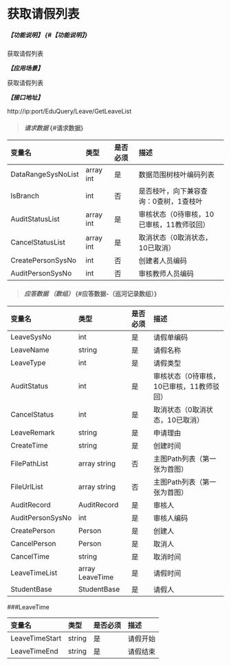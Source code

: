 # 获取请假列表

##### _【功能说明】_ {#【功能说明】}

获取请假列表

_**【应用场景】**_

获取请假列表

_**【接口地址】**_

http://ip:port/EduQuery/Leave/GetLeaveList

> #### _请求数据_ {#请求数据}

| 变量名 | 类型 | 是否必须 | 描述 |
| :--- | :--- | :--- | :--- |
| DataRangeSysNoList |array int | 是 | 数据范围树枝叶编码列表 |
| IsBranch | int | 否 | 是否枝叶，向下兼容查询：0查树，1查枝叶 |
| AuditStatusList| array int| 是 | 审核状态（0待审核，10已审核，11教师驳回）|
| CancelStatusList| array  int| 是 | 取消状态（0取消状态，10已取消）|
| CreatePersonSysNo| int | 否 | 创建者人员编码|
| AuditPersonSysNo| int | 否 | 审核教师人员编码|




> #### _应答数据 （数组）_ {#应答数据-（巡河记录数组）}

| 变量名 | 类型 | 是否必须 | 描述 |
| :--- | :--- | :--- | :--- |
| LeaveSysNo| int| 是 | 请假单编码|
| LeaveName| string| 是 | 请假名称|
| LeaveType| int| 是 | 请假类型|
| AuditStatus| int| 是 | 审核状态（0待审核，10已审核，11教师驳回）|
| CancelStatus| int| 是 | 取消状态（0取消状态，10已取消）|
| LeaveRemark| string| 是 | 申请理由|
| CreateTime| string| 是 | 创建时间|
| FilePathList | array string | 否 | 主图Path列表（第一张为首图） |
| FileUrlList | array string | 否 | 主图Path列表（第一张为首图） |
| AuditRecord| AuditRecord| 是 | 审核人|
| AuditPersonSysNo| int| 是 | 审核人编码|
| CreatePerson| Person| 是 | 创建人|
| CancelPerson| Person| 是 | 取消人|
| CancelTime| string| 是 | 取消时间|
| LeaveTimeList| array LeaveTime| 是 |请假时间|
| StudentBase| StudentBase| 是 | 请假人|



###LeaveTime

| 变量名 | 类型 | 是否必须 | 描述 |
| :--- | :--- | :--- | :--- |
| LeaveTimeStart| string| 是 | 请假开始|
| LeaveTimeEnd| string| 是 | 请假结束|
